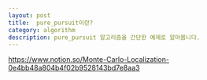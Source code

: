 ```yaml
---
layout: post
title:  pure_pursuit이란?
category: algorithm
description: pure_pursuit 알고리즘을 간단한 예제로 알아봅니다.
---
```


https://www.notion.so/Monte-Carlo-Localization-0e4bb48a804b4f02b9528143bd7e8aa3
